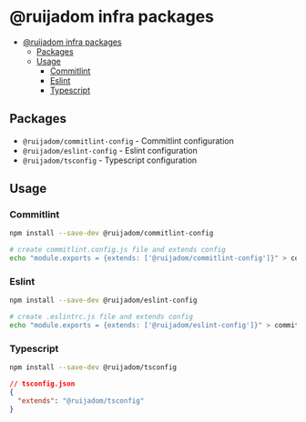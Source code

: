 # @ruijadom infra packages

- [@ruijadom infra packages](#ruijadom-infra-packages)
  - [Packages](#packages)
  - [Usage](#usage)
    - [Commitlint](#commitlint)
    - [Eslint](#eslint)
    - [Typescript](#typescript)


## Packages

- `@ruijadom/commitlint-config` - Commitlint configuration
- `@ruijadom/eslint-config` - Eslint configuration
- `@ruijadom/tsconfig` - Typescript configuration

## Usage

### Commitlint

```bash
npm install --save-dev @ruijadom/commitlint-config
```


```sh
# create commitlint.config.js file and extends config
echo "module.exports = {extends: ['@ruijadom/commitlint-config']}" > commitlint.config.js
```

### Eslint

```bash
npm install --save-dev @ruijadom/eslint-config
```

```sh
# create .eslintrc.js file and extends config
echo "module.exports = {extends: ['@ruijadom/eslint-config']}" > commitlint.config.js
```

### Typescript

```bash
npm install --save-dev @ruijadom/tsconfig
```

```json
// tsconfig.json
{
  "extends": "@ruijadom/tsconfig"
}
```
